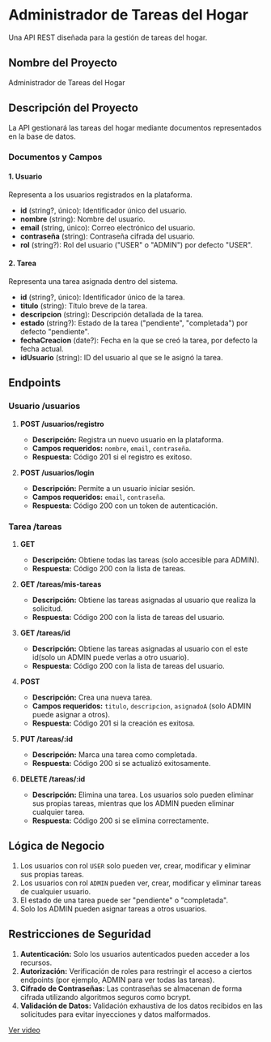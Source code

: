 # Administrador de Tareas del Hogar

Una API REST diseñada para la gestión de tareas del hogar. 

## Nombre del Proyecto
Administrador de Tareas del Hogar

## Descripción del Proyecto
La API gestionará las tareas del hogar mediante documentos representados en la base de datos.

### Documentos y Campos

#### 1. Usuario
Representa a los usuarios registrados en la plataforma.
- **id** (string?, único): Identificador único del usuario.
- **nombre** (string): Nombre del usuario.
- **email** (string, único): Correo electrónico del usuario.
- **contraseña** (string): Contraseña cifrada del usuario.
- **rol** (string?): Rol del usuario ("USER" o "ADMIN") por defecto "USER".

#### 2. Tarea
Representa una tarea asignada dentro del sistema.
- **id** (string?, único): Identificador único de la tarea.
- **titulo** (string): Título breve de la tarea.
- **descripcion** (string): Descripción detallada de la tarea.
- **estado** (string?): Estado de la tarea ("pendiente", "completada") por defecto "pendiente".
- **fechaCreacion** (date?): Fecha en la que se creó la tarea, por defecto la fecha actual.
- **idUsuario** (string): ID del usuario al que se le asignó la tarea.

## Endpoints

### Usuario /usuarios

1. **POST /usuarios/registro**
   - **Descripción:** Registra un nuevo usuario en la plataforma.
   - **Campos requeridos:** `nombre`, `email`, `contraseña`.
   - **Respuesta:** Código 201 si el registro es exitoso.

2. **POST /usuarios/login**
   - **Descripción:** Permite a un usuario iniciar sesión.
   - **Campos requeridos:** `email`, `contraseña`.
   - **Respuesta:** Código 200 con un token de autenticación.

### Tarea /tareas

1. **GET**
   - **Descripción:** Obtiene todas las tareas (solo accesible para ADMIN).
   - **Respuesta:** Código 200 con la lista de tareas.

2. **GET /tareas/mis-tareas**
   - **Descripción:** Obtiene las tareas asignadas al usuario que realiza la solicitud.
   - **Respuesta:** Código 200 con la lista de tareas del usuario.
      
3. **GET /tareas/id**
   - **Descripción:** Obtiene las tareas asignadas al usuario con el este id(solo un ADMIN puede verlas a otro usuario).
   - **Respuesta:** Código 200 con la lista de tareas del usuario.

4. **POST**
   - **Descripción:** Crea una nueva tarea.
   - **Campos requeridos:** `titulo`, `descripcion`, `asignadoA` (solo ADMIN puede asignar a otros).
   - **Respuesta:** Código 201 si la creación es exitosa.

5. **PUT /tareas/:id**
   - **Descripción:** Marca una tarea como completada.
   - **Respuesta:** Código 200 si se actualizó exitosamente.

6. **DELETE /tareas/:id**
   - **Descripción:** Elimina una tarea. Los usuarios solo pueden eliminar sus propias tareas, mientras que los ADMIN pueden eliminar cualquier tarea.
   - **Respuesta:** Código 200 si se elimina correctamente.

## Lógica de Negocio

1. Los usuarios con rol `USER` solo pueden ver, crear, modificar y eliminar sus propias tareas.
2. Los usuarios con rol `ADMIN` pueden ver, crear, modificar y eliminar tareas de cualquier usuario.
3. El estado de una tarea puede ser "pendiente" o "completada".
4. Solo los ADMIN pueden asignar tareas a otros usuarios.

## Restricciones de Seguridad

1. **Autenticación:** Solo los usuarios autenticados pueden acceder a los recursos.
2. **Autorización:** Verificación de roles para restringir el acceso a ciertos endpoints (por ejemplo, ADMIN para ver todas las tareas).
3. **Cifrado de Contraseñas:** Las contraseñas se almacenan de forma cifrada utilizando algoritmos seguros como bcrypt.
4. **Validación de Datos:** Validación exhaustiva de los datos recibidos en las solicitudes para evitar inyecciones y datos malformados.



[Ver video](resources/Pruebas/prueba_desde_interfaz.mp4)
